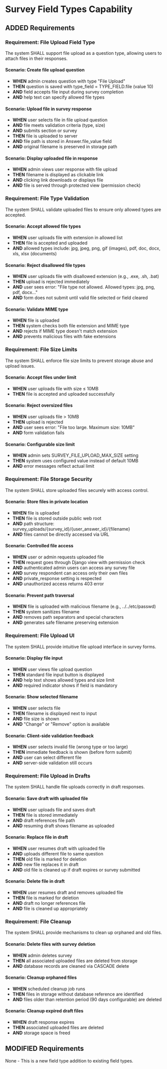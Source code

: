 # Survey Field Types Capability

## ADDED Requirements

### Requirement: File Upload Field Type
The system SHALL support file upload as a question type, allowing users to attach files in their responses.

#### Scenario: Create file upload question
- **WHEN** admin creates question with type "File Upload"
- **THEN** question is saved with type_field = TYPE_FIELD.file (value 10)
- **AND** field accepts file input during survey completion
- **AND** help text can specify allowed file types

#### Scenario: Upload file in survey response
- **WHEN** user selects file in file upload question
- **AND** file meets validation criteria (type, size)
- **AND** submits section or survey
- **THEN** file is uploaded to server
- **AND** file path is stored in Answer.file_value field
- **AND** original filename is preserved in storage path

#### Scenario: Display uploaded file in response
- **WHEN** admin views user response with file upload
- **THEN** filename is displayed as clickable link
- **AND** clicking link downloads or displays file
- **AND** file is served through protected view (permission check)

### Requirement: File Type Validation
The system SHALL validate uploaded files to ensure only allowed types are accepted.

#### Scenario: Accept allowed file types
- **WHEN** user uploads file with extension in allowed list
- **THEN** file is accepted and uploaded
- **AND** allowed types include: jpg, jpeg, png, gif (images), pdf, doc, docx, xls, xlsx (documents)

#### Scenario: Reject disallowed file types
- **WHEN** user uploads file with disallowed extension (e.g., .exe, .sh, .bat)
- **THEN** upload is rejected immediately
- **AND** user sees error: "File type not allowed. Allowed types: jpg, png, pdf, docx..."
- **AND** form does not submit until valid file selected or field cleared

#### Scenario: Validate MIME type
- **WHEN** file is uploaded
- **THEN** system checks both file extension and MIME type
- **AND** rejects if MIME type doesn't match extension
- **AND** prevents malicious files with fake extensions

### Requirement: File Size Limits
The system SHALL enforce file size limits to prevent storage abuse and upload issues.

#### Scenario: Accept files under limit
- **WHEN** user uploads file with size ≤ 10MB
- **THEN** file is accepted and uploaded successfully

#### Scenario: Reject oversized files
- **WHEN** user uploads file > 10MB
- **THEN** upload is rejected
- **AND** user sees error: "File too large. Maximum size: 10MB"
- **AND** form validation fails

#### Scenario: Configurable size limit
- **WHEN** admin sets SURVEY_FILE_UPLOAD_MAX_SIZE setting
- **THEN** system uses configured value instead of default 10MB
- **AND** error messages reflect actual limit

### Requirement: File Storage Security
The system SHALL store uploaded files securely with access control.

#### Scenario: Store files in private location
- **WHEN** file is uploaded
- **THEN** file is stored outside public web root
- **AND** path structure: survey_uploads/{survey_id}/{user_answer_id}/{filename}
- **AND** files cannot be directly accessed via URL

#### Scenario: Controlled file access
- **WHEN** user or admin requests uploaded file
- **THEN** request goes through Django view with permission check
- **AND** authenticated admin users can access any survey file
- **AND** survey respondent can access only their own files
- **AND** private_response setting is respected
- **AND** unauthorized access returns 403 error

#### Scenario: Prevent path traversal
- **WHEN** file is uploaded with malicious filename (e.g., ../../etc/passwd)
- **THEN** system sanitizes filename
- **AND** removes path separators and special characters
- **AND** generates safe filename preserving extension

### Requirement: File Upload UI
The system SHALL provide intuitive file upload interface in survey forms.

#### Scenario: Display file input
- **WHEN** user views file upload question
- **THEN** standard file input button is displayed
- **AND** help text shows allowed types and size limit
- **AND** required indicator shows if field is mandatory

#### Scenario: Show selected filename
- **WHEN** user selects file
- **THEN** filename is displayed next to input
- **AND** file size is shown
- **AND** "Change" or "Remove" option is available

#### Scenario: Client-side validation feedback
- **WHEN** user selects invalid file (wrong type or too large)
- **THEN** immediate feedback is shown (before form submit)
- **AND** user can select different file
- **AND** server-side validation still occurs

### Requirement: File Upload in Drafts
The system SHALL handle file uploads correctly in draft responses.

#### Scenario: Save draft with uploaded file
- **WHEN** user uploads file and saves draft
- **THEN** file is stored immediately
- **AND** draft references file path
- **AND** resuming draft shows filename as uploaded

#### Scenario: Replace file in draft
- **WHEN** user resumes draft with uploaded file
- **AND** uploads different file to same question
- **THEN** old file is marked for deletion
- **AND** new file replaces it in draft
- **AND** old file is cleaned up if draft expires or survey submitted

#### Scenario: Delete file in draft
- **WHEN** user resumes draft and removes uploaded file
- **THEN** file is marked for deletion
- **AND** draft no longer references file
- **AND** file is cleaned up appropriately

### Requirement: File Cleanup
The system SHALL provide mechanisms to clean up orphaned and old files.

#### Scenario: Delete files with survey deletion
- **WHEN** admin deletes survey
- **THEN** all associated uploaded files are deleted from storage
- **AND** database records are cleaned via CASCADE delete

#### Scenario: Cleanup orphaned files
- **WHEN** scheduled cleanup job runs
- **THEN** files in storage without database reference are identified
- **AND** files older than retention period (90 days configurable) are deleted

#### Scenario: Cleanup expired draft files
- **WHEN** draft response expires
- **THEN** associated uploaded files are deleted
- **AND** storage space is freed

## MODIFIED Requirements

None - This is a new field type addition to existing field types.
